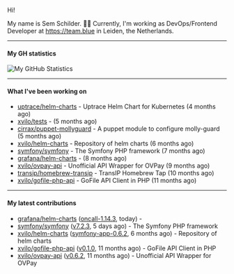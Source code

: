 Hi!

My name is Sem Schilder. 👋🏻 Currently, I'm working as DevOps/Frontend Developer at https://team.blue in Leiden, the Netherlands.

---

#### My GH statistics

![My GitHub Statistics](https://github-readme-stats.vercel.app/api?username=xvilo&show_icons=true&count_private=true&hide_title=true)

---

#### What I've been working on

- [uptrace/helm-charts](https://github.com/uptrace/helm-charts) - Uptrace Helm Chart for Kubernetes (4 months ago)
- [xvilo/tests](https://github.com/xvilo/tests) -  (5 months ago)
- [cirrax/puppet-mollyguard](https://github.com/cirrax/puppet-mollyguard) - A puppet module to configure molly-guard (5 months ago)
- [xvilo/helm-charts](https://github.com/xvilo/helm-charts) - Repository of helm charts (6 months ago)
- [symfony/symfony](https://github.com/symfony/symfony) - The Symfony PHP framework (7 months ago)
- [grafana/helm-charts](https://github.com/grafana/helm-charts) -  (8 months ago)
- [xvilo/ovpay-api](https://github.com/xvilo/ovpay-api) - Unofficial API Wrapper for OVPay (9 months ago)
- [transip/homebrew-transip](https://github.com/transip/homebrew-transip) - TransIP Homebrew Tap (10 months ago)
- [xvilo/gofile-php-api](https://github.com/xvilo/gofile-php-api) - GoFile API Client in PHP (11 months ago)

---

#### My latest contributions

- [grafana/helm-charts](https://github.com/grafana/helm-charts) ([oncall-1.14.3](https://github.com/grafana/helm-charts/releases/tag/oncall-1.14.3), today) - 
- [symfony/symfony](https://github.com/symfony/symfony) ([v7.2.3](https://github.com/symfony/symfony/releases/tag/v7.2.3), 5 days ago) - The Symfony PHP framework
- [xvilo/helm-charts](https://github.com/xvilo/helm-charts) ([symfony-app-0.6.2](https://github.com/xvilo/helm-charts/releases/tag/symfony-app-0.6.2), 6 months ago) - Repository of helm charts
- [xvilo/gofile-php-api](https://github.com/xvilo/gofile-php-api) ([v0.1.0](https://github.com/xvilo/gofile-php-api/releases/tag/v0.1.0), 11 months ago) - GoFile API Client in PHP
- [xvilo/ovpay-api](https://github.com/xvilo/ovpay-api) ([v0.6.2](https://github.com/xvilo/ovpay-api/releases/tag/v0.6.2), 11 months ago) - Unofficial API Wrapper for OVPay
